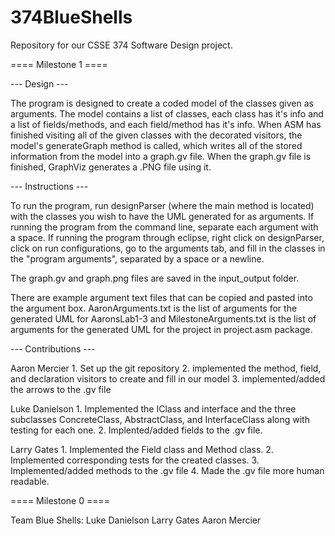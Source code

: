 # 374BlueShells
Repository for our CSSE 374 Software Design project. 

==== Milestone 1 ====

--- Design ---

The program is designed to create a coded model of the classes given as arguments.
The model contains a list of classes, each class has it's info and a list of 
fields/methods, and each field/method has it's info. When ASM has finished visiting
all of the given classes with the decorated visitors, the model's generateGraph 
method is called, which writes all of the stored information from the model into
a graph.gv file. When the graph.gv file is finished, GraphViz generates a .PNG 
file using it.

--- Instructions ---

To run the program, run designParser (where the main method is located) with the 
classes you wish to have the UML generated for as arguments. If running the program 
from the command line, separate each argument with a space. If running the program 
through eclipse, right click on designParser, click on run configurations, go to the 
arguments tab, and fill in the classes in the "program arguments", separated by a 
space or a newline.

The graph.gv and graph.png files are saved in the input_output folder.

There are example argument text files that can be copied and pasted into the argument
box. AaronArguments.txt is the list of arguments for the generated UML for AaronsLab1-3 and MilestoneArguments.txt
is the list of arguments for the generated UML for the project in project.asm package.

--- Contributions ---

Aaron Mercier
	1. Set up the git repository
	2. implemented the method, field, and declaration visitors to create and 
		fill in our model
	3. implemented/added the arrows to the .gv file

Luke Danielson
	1. Implemented the IClass and interface and the three subclasses 
		ConcreteClass, AbstractClass, and InterfaceClass along with testing for 
		each one. 
	2. Implented/added fields to the .gv file. 

Larry Gates
	1. Implemented the Field class and Method class.
	2. Implemented corresponding tests for the created classes.
	3. Implemented/added methods to the .gv file
	4. Made the .gv file more human readable. 


==== Milestone 0 ====

Team Blue Shells:
	Luke Danielson
	Larry Gates
	Aaron Mercier
